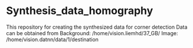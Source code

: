 # Synthesis_data_homography

This repository for creating the synthesized data for corner detection
Data can be obtained from 
Background: /home/vision.liemhd/37_GB/
Image: /home/vision.datnn/data/1/destination


